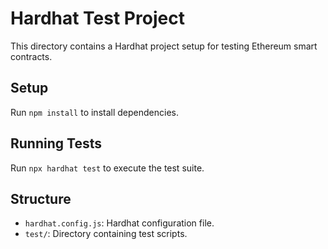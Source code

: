 # Hardhat Test Project

This directory contains a Hardhat project setup for testing Ethereum smart contracts.

## Setup

Run `npm install` to install dependencies.

## Running Tests

Run `npx hardhat test` to execute the test suite.

## Structure

- `hardhat.config.js`: Hardhat configuration file.
- `test/`: Directory containing test scripts.
